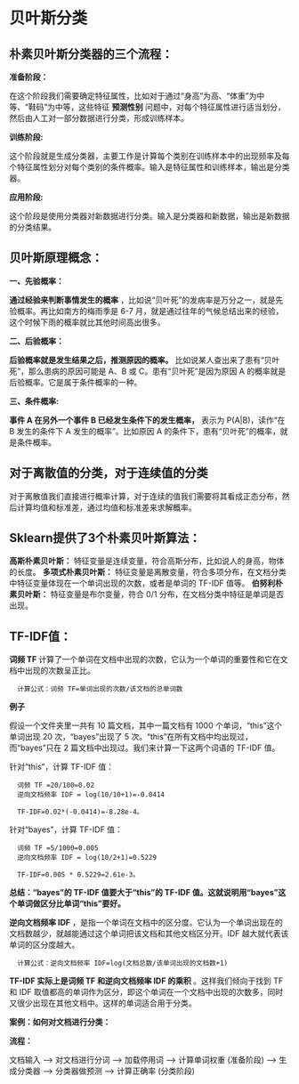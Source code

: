 # 贝叶斯分类


## 朴素贝叶斯分类器的三个流程：
  
  __准备阶段：__
                 
  在这个阶段我们需要确定特征属性，比如对于通过“身高”为高、“体重”为中等、“鞋码”为中等，这些特征 __预测性别__ 问题中，对每个特征属性进行适当划分，然后由人工对一部分数据进行分类，形成训练样本。
  
  __训练阶段:__
             
  这个阶段就是生成分类器，主要工作是计算每个类别在训练样本中的出现频率及每个特征属性划分对每个类别的条件概率。输入是特征属性和训练样本，输出是分类器。
    
  __应用阶段:__
               
  这个阶段是使用分类器对新数据进行分类。输入是分类器和新数据，输出是新数据的分类结果。

## 贝叶斯原理概念：
  
  __一、先验概率：__
             
   __通过经验来判断事情发生的概率__ ，比如说“贝叶死”的发病率是万分之一，就是先验概率。再比如南方的梅雨季是 6-7 月，就是通过往年的气候总结出来的经验，这个时候下雨的概率就比其他时间高出很多。
    
  __二、后验概率：__
          
   __后验概率就是发生结果之后，推测原因的概率。__ 比如说某人查出来了患有“贝叶死”，那么患病的原因可能是 A、B 或 C。患有“贝叶死”是因为原因 A 的概率就是后验概率。它是属于条件概率的一种。
    
  __三、条件概率:__
            
   __事件 A 在另外一个事件 B 已经发生条件下的发生概率，__ 表示为 P(A|B)，读作“在 B 发生的条件下 A 发生的概率”。比如原因 A 的条件下，患有“贝叶死”的概率，就是条件概率。
    
    
    

## 对于离散值的分类，对于连续值的分类

  对于离散值我们直接进行概率计算，对于连续的值我们需要将其看成正态分布，然后计算均值和标准差，通过均值和标准差来求解概率。


## Sklearn提供了3个朴素贝叶斯算法：
  
  __高斯朴素贝叶斯：__ 特征变量是连续变量，符合高斯分布，比如说人的身高，物体的长度。
  __多项式朴素贝叶斯：__ 特征变量是离散变量，符合多项分布，在文档分类中特征变量体现在一个单词出现的次数，或者是单词的 TF-IDF 值等。
  __伯努利朴素贝叶斯：__ 特征变量是布尔变量，符合 0/1 分布，在文档分类中特征是单词是否出现。

## TF-IDF值：

  __词频 TF__ 计算了一个单词在文档中出现的次数，它认为一个单词的重要性和它在文档中出现的次数呈正比。
    
      计算公式：词频 TF=单词出现的次数/该文档的总单词数
  
  __例子__
      
  假设一个文件夹里一共有 10 篇文档，其中一篇文档有 1000 个单词，“this”这个单词出现 20 次，“bayes”出现了 5 次。“this”在所有文档中均出现过，而“bayes”只在 2 篇文档中出现过。我们来计算一下这两个词语的 TF-IDF 值。
  
  针对“this”，计算 TF-IDF 值：
      
      词频 TF =20/100=0.02
      逆向文档频率 IDF = log(10/10+1)=-0.0414
      
      TF-IDF=0.02*(-0.0414)=-8.28e-4。
  
  针对“bayes”，计算 TF-IDF 值：
  
      词频 TF =5/1000=0.005
      逆向文档频率 IDF = log(10/2+1)=0.5229
      
      TF-IDF=0.005 * 0.5229=2.61e-3。    
      
   __总结：“bayes”的 TF-IDF 值要大于“this”的 TF-IDF 值。这就说明用“bayes”这个单词做区分比单词“this”要好。__  
      
      
  __逆向文档频率 IDF__ ，是指一个单词在文档中的区分度。它认为一个单词出现在的文档数越少，就越能通过这个单词把该文档和其他文档区分开。IDF 越大就代表该单词的区分度越大。
     
      计算公式：逆向文档频率 IDF=log(文档总数/该单词出现的文档数+1)
     
__TF-IDF 实际上是词频 TF 和逆向文档频率 IDF 的乘积__ 。这样我们倾向于找到 TF 和 IDF 取值都高的单词作为区分，即这个单词在一个文档中出现的次数多，同时又很少出现在其他文档中。这样的单词适合用于分类。


__案例：如何对文档进行分类：__

__流程：__
            
  文档输入 --> 对文档进行分词 --> 加载停用词 --> 计算单词权重 (准备阶段) --> 生成分类器 --> 分类器做预测 --> 计算正确率  (分类阶段)
  
  
  
  
  
  
  

